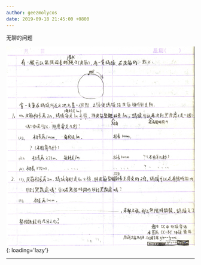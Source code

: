 ```yaml
---
author: geezmolycos
date: 2019-09-18 21:45:00 +0800
---
```


无聊的问题

![](/images/qq-zone/2019-09-18-question.png){: loading='lazy'}

---
